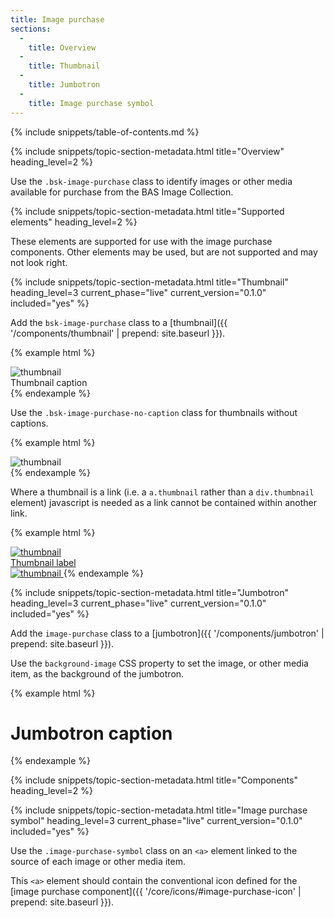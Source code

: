 ```yaml
---
title: Image purchase
sections:
  -
    title: Overview
  -
    title: Thumbnail
  -
    title: Jumbotron
  -
    title: Image purchase symbol
---
```


{% include snippets/table-of-contents.md %}

{% include snippets/topic-section-metadata.html
  title="Overview"
  heading_level=2
%}

Use the `.bsk-image-purchase` class to identify images or other media available for purchase from the BAS Image
Collection.

{% include snippets/topic-section-metadata.html
  title="Supported elements"
  heading_level=2
%}

These elements are supported for use with the image purchase components. Other elements may be used, but are not
supported and may not look right.

{% include snippets/topic-section-metadata.html
  title="Thumbnail"
  heading_level=3
  current_phase="live"
  current_version="0.1.0"
  included="yes"
%}

Add the `bsk-image-purchase` class to a [thumbnail]({{ '/components/thumbnail' | prepend: site.baseurl }}).

{% example html %}
<!-- Thumbnail using a div element with a caption -->
<div class="thumbnail thumbnail-bsk thumbnail-bsk-default bsk-image-purchase">
  <img src="https://placeholdit.imgix.net/~text?txtsize=38&txt=Media%20Item&w=800&h=500" alt="thumbnail">
  <div class="caption">
    Thumbnail caption <a href="#" class="image-purchase-symbol"><i class="fa fa-camera"></i></a>
  </div>
</div>
{% endexample %}

Use the `.bsk-image-purchase-no-caption` class for thumbnails without captions.

{% example html %}
<!-- Thumbnail using a div element -->
<div class="thumbnail thumbnail-bsk thumbnail-bsk-default bsk-image-purchase bsk-image-purchase-no-caption">
  <a href="#" class="image-purchase-symbol"><i class="fa fa-camera"></i></a>
  <img src="https://placeholdit.imgix.net/~text?txtsize=38&txt=Media%20Item&w=800&h=500" alt="thumbnail">
</div>
{% endexample %}

Where a thumbnail is a link (i.e. a `a.thumbnail` rather than a `div.thumbnail` element) javascript is needed as a link
cannot be contained within another link.

{% example html %}
<!-- Thumbnail using a link element with a caption -->
<a href="#thumbnail" class="thumbnail thumbnail-bsk thumbnail-bsk-inverse bsk-image-purchase">
  <img src="https://placeholdit.imgix.net/~text?txtsize=38&txt=Media%20Item&w=800&h=500" alt="thumbnail">
  <div class="caption">
    Thumbnail label <div onclick="location.href='#image-purchase';" class="image-purchase-symbol"><i class="fa fa-camera"></i></div>
  </div>
</a>

<!-- Thumbnail using a link element -->
<a href="#thumbnail" class="thumbnail thumbnail-bsk thumbnail-bsk-default bsk-image-purchase bsk-image-purchase-no-caption">
  <div onclick="location.href='#image-purchase';" class="image-purchase-symbol"><i class="fa fa-camera"></i></div>
  <img src="https://placeholdit.imgix.net/~text?txtsize=38&txt=Media%20Item&w=800&h=500" alt="thumbnail">
</a>
{% endexample %}

{% include snippets/topic-section-metadata.html
  title="Jumbotron"
  heading_level=3
  current_phase="live"
  current_version="0.1.0"
  included="yes"
%}

Add the `image-purchase` class to a [jumbotron]({{ '/components/jumbotron' | prepend: site.baseurl }}).

Use the `background-image` CSS property to set the image, or other media item, as the background of the jumbotron.

{% example html %}
<div class="jumbotron jumbotron-bsk bsk-image-purchase jumbotron-image-purchase-example">
  <a class="image-purchase-symbol" href="#"><i class="fa fa-camera fa-2x"></i></a>
  <h1><span class="text-overlay">Jumbotron caption</span></h1>
</div>
{% endexample %}

{% include snippets/topic-section-metadata.html
  title="Components"
  heading_level=2
%}

{% include snippets/topic-section-metadata.html
  title="Image purchase symbol"
  heading_level=3
  current_phase="live"
  current_version="0.1.0"
  included="yes"
%}

Use the `.image-purchase-symbol` class on an <code>&lt;a&gt;</code> element linked to the source of each image or other
media item.

This <code>&lt;a&gt;</code> element should contain the conventional icon defined for the
[image purchase component]({{ '/core/icons/#image-purchase-icon' | prepend: site.baseurl }}).
